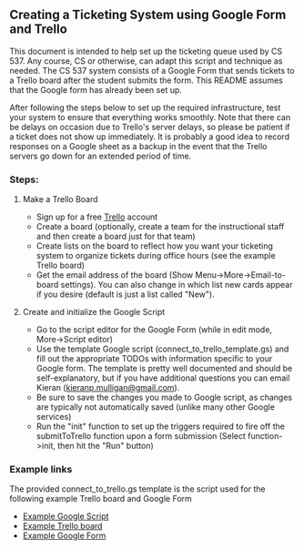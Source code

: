 ## Creating a Ticketing System using Google Form and Trello
This document is intended to help set up the ticketing queue used by CS 537.
Any course, CS or otherwise, can adapt this script and technique as needed.
The CS 537 system consists of a Google Form that sends tickets to a Trello
board after the student submits the form. This README assumes that the
Google form has already been set up. 

After following the steps below to set up the required infrastructure, test 
your system to ensure that everything works smoothly. Note that there can be 
delays on occasion due to Trello's server delays, so please be patient if a 
ticket does not show up immediately. It is probably a good idea to record
responses on a Google sheet as a backup in the event that the Trello servers
go down for an extended period of time. 

### Steps:
1. Make a Trello Board
    - Sign up for a free [Trello](https://trello.com) account
    - Create a board (optionally, create a team for the instructional staff
    and then create a board just for that team)
    - Create lists on the board to reflect how you want your ticketing system
    to organize tickets during office hours (see the example Trello board)
    - Get the email address of the board (Show Menu->More->Email-to-board settings).
    You can also change in which list new cards appear if you desire 
    (default is just a list called "New").

2. Create and initialize the Google Script
    - Go to the script editor for the Google Form (while in edit mode, 
    More->Script editor)
    - Use the template Google script (connect_to_trello_template.gs) and fill out the
    appropriate TODOs with information specific to your Google form. The 
    template is pretty well documented and should be self-explanatory, but
    if you have additional questions you can email Kieran 
    (kieranp.mulligan@gmail.com).
    - Be sure to save the changes you made to Google script, as changes
    are typically not automatically saved (unlike many other Google services)
    - Run the "init" function to set up the triggers required to fire off the
    submitToTrello function upon a form submission 
    (Select function->init, then hit the "Run" button)

### Example links
The provided connect_to_trello.gs template is the script used for the following
example Trello board and Google Form
- [Example Google Script](./connect_to_trello_template.gs)
- [Example Trello board](https://trello.com/b/tsOZ9frN/ticket-queue)
- [Example Google Form](https://docs.google.com/forms/d/e/1FAIpQLSfsQP8TRLUn7RPKuTDk4YaAUR62iDCDYjVjJQ7u6-U3VQuVuw/viewform)
